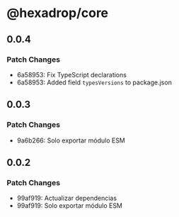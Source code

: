 # @hexadrop/core

## 0.0.4

### Patch Changes

- 6a58953: Fix TypeScript declarations
- 6a58953: Added field `typesVersions` to package.json

## 0.0.3

### Patch Changes

- 9a6b266: Solo exportar módulo ESM

## 0.0.2

### Patch Changes

- 99af919: Actualizar dependencias
- 99af919: Solo exportar módulo ESM
